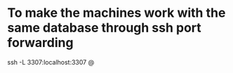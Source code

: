 # To make the machines work with the same database through ssh port forwarding
ssh -L 3307:localhost:3307 <username>@<server-ip>
